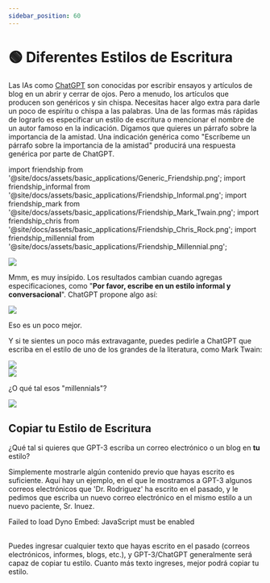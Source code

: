 ```yaml
---
sidebar_position: 60
---
```


# 🟢 Diferentes Estilos de Escritura

Las IAs como [ChatGPT](https://chat.openai.com/chat) son conocidas por escribir ensayos y artículos de blog en un abrir y cerrar de ojos. Pero a menudo, los artículos que producen son genéricos y sin chispa. Necesitas hacer algo extra para darle un poco de espíritu o chispa a las palabras. Una de las formas más rápidas de lograrlo es especificar un estilo de escritura o mencionar el nombre de un autor famoso en la indicación. Digamos que quieres un párrafo sobre la importancia de la amistad. Una indicación genérica como "Escríbeme un párrafo sobre la importancia de la amistad" producirá una respuesta genérica por parte de ChatGPT.

import friendship from '@site/docs/assets/basic_applications/Generic_Friendship.png';
import friendship_informal from '@site/docs/assets/basic_applications/Friendship_Informal.png';
import friendship_mark from '@site/docs/assets/basic_applications/Friendship_Mark_Twain.png';
import friendship_chris from '@site/docs/assets/basic_applications/Friendship_Chris_Rock.png';
import friendship_millennial from '@site/docs/assets/basic_applications/Friendship_Millennial.png';

<div style={{textAlign: 'center'}}>
  <img src={friendship} style={{width: "750px"}} />
</div>

Mmm, es muy insípido. Los resultados cambian cuando agregas especificaciones, como "**Por favor, escribe en un estilo informal y conversacional**". ChatGPT propone algo así:

<div style={{textAlign: 'center'}}>
  <img src={friendship_informal} style={{width: "750px"}} />
</div>

Eso es un poco mejor.

Y si te sientes un poco más extravagante, puedes pedirle a ChatGPT que escriba en el estilo de uno de los grandes de la literatura, como Mark Twain:

<div style={{textAlign: 'center'}}>
  <img src= style={{width: "750px"}} />
</div>

 

<div style={{textAlign: 'center'}}>
  <img src={friendship_chris} style={{width: "750px"}} />
</div>

¿O qué tal esos "millennials"?

<div style={{textAlign: 'center'}}>
  <img src={friendship_millennial} style={{width: "750px"}} />
</div>

## Copiar tu Estilo de Escritura

¿Qué tal si quieres que GPT-3 escriba un correo electrónico o un blog en **tu** estilo?

Simplemente mostrarle algún contenido previo que hayas escrito es suficiente. Aquí hay un ejemplo, en el que le mostramos a GPT-3 algunos correos electrónicos que 'Dr. Rodriguez' ha escrito en el pasado, y le pedimos que escriba un nuevo correo electrónico en el mismo estilo a un nuevo paciente, Sr. Inuez.

<div trydyno-embed="" openai-model="text-davinci-003" initial-prompt="Correo electrónico #1: Asunto - Confirmación de cita\n\nEstimado John,\n\nQuería confirmar tu cita conmigo, el Dr. Smith, el 1 de mayo de 2023 a las 2:30 pm en la clínica HealthFirst. Espero con interés reunirme contigo y discutir tus preocupaciones de salud.\n\nPor favor, llega 15 minutos antes para completar cualquier documentación necesaria y trae una lista de cualquier medicamento que estés tomando actualmente. Si necesitas reprogramar o cancelar tu cita, por favor avísanos con al menos 24 horas de anticipación.\n\nSi tiene alguna pregunta o inquietud antes de su cita, no dude en comunicarse con nosotros.\n\nAtentamente,\nDr. Rodríguez\n\nCorreo electrónico #2: Asunto - Resultados de prueba\n\nEstimada Jane,\n\nLe escribo para informarle que sus recientes resultados de pruebas de sangre han llegado. Sus niveles de colesterol están dentro del rango normal, pero sus niveles de vitamina D son bajos. Le recomendaría que comience a tomar suplementos de vitamina D para mejorar sus niveles.\n\nEn base a estos resultados, también recomendaría que programe una cita de seguimiento en 3 meses para volver a evaluar sus niveles de vitamina D. Si tiene alguna pregunta o inquietud, no dude en ponerse en contacto con nosotros.\n\nGracias,\nDr. Rodriguez\n\nCorreo electrónico #3: Asunto - Cita de seguimiento\n\nEstimado Mark,\n\nQuería hacerle seguimiento después de nuestra última cita y saber cómo se siente. Si aún tiene dolor de espalda o tiene alguna nueva inquietud, por favor hágamelo saber para que podamos discutirlas durante su próxima cita.\n\nSu próxima cita está programada para el 15 de junio de 2023 a las 10:00 am en la Clínica de Salud de la Ciudad. Por favor, háganos saber si necesita reprogramar o cancelar.\n\nCuídate,\nDr. Rodriguez\n\nEscribe un correo electrónico al Sr. Inuez en el estilo de los correos electrónicos anteriores preguntando si el 5 de octubre de 2023 funciona para una cita de revisión médica." initial-response="Asunto - Cita de revisión\n\nEstimado Sr. Inuez,\n\nEspero que este mensaje le encuentre bien. Le escribo para preguntarle si el 5 de octubre de 2023 le funciona para una cita de revisión conmigo, el Dr. Rodriguez.\n\nDurante la cita, discutiremos sus preocupaciones de salud y cualquier cambio en su historial médico. Por favor, llegue 15 minutos antes para completar cualquier documentación necesaria y traiga una lista de los medicamentos que está tomando actualmente.\n\nSi el 5 de octubre no funciona para usted, por favor hágamelo saber y podemos encontrar una fecha diferente que funcione mejor para usted.\n\nGracias,\nDr. Rodriguez" max-tokens="256" box-rows="18" model-temp="0" top-p="0">
    <noscript>Failed to load Dyno Embed: JavaScript must be enabled</noscript>
</div>

<br/>Puedes ingresar cualquier texto que hayas escrito en el pasado (correos electrónicos, informes, blogs, etc.), y GPT-3/ChatGPT generalmente será capaz de copiar tu estilo. Cuanto más texto ingreses, mejor podrá copiar tu estilo.
